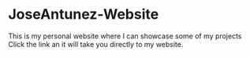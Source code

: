 # JoseAntunez-Website
This is my personal website where I can showcase some of my projects
Click the link an it will take you directly to my website.
